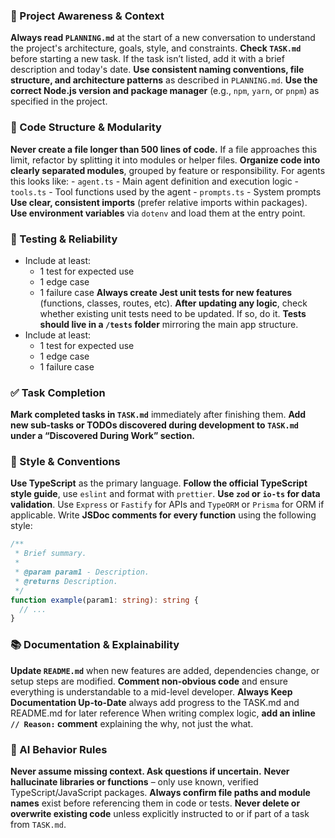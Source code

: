 ### 🔄 Project Awareness & Context
 **Always read `PLANNING.md`** at the start of a new conversation to understand the project's architecture, goals, style, and constraints.
 **Check `TASK.md`** before starting a new task. If the task isn’t listed, add it with a brief description and today's date.
 **Use consistent naming conventions, file structure, and architecture patterns** as described in `PLANNING.md`.
 **Use the correct Node.js version and package manager** (e.g., `npm`, `yarn`, or `pnpm`) as specified in the project.

### 🧱 Code Structure & Modularity
  
 **Never create a file longer than 500 lines of code.** If a file approaches this limit, refactor by splitting it into modules or helper files.
 **Organize code into clearly separated modules**, grouped by feature or responsibility.
  For agents this looks like:
    - `agent.ts` - Main agent definition and execution logic
    - `tools.ts` - Tool functions used by the agent
    - `prompts.ts` - System prompts
 **Use clear, consistent imports** (prefer relative imports within packages).
 **Use environment variables** via `dotenv` and load them at the entry point.

### 🧪 Testing & Reliability
  - Include at least:
    - 1 test for expected use
    - 1 edge case
    - 1 failure case
 **Always create Jest unit tests for new features** (functions, classes, routes, etc).
 **After updating any logic**, check whether existing unit tests need to be updated. If so, do it.
 **Tests should live in a `/tests` folder** mirroring the main app structure.
  - Include at least:
    - 1 test for expected use
    - 1 edge case
    - 1 failure case

### ✅ Task Completion
 **Mark completed tasks in `TASK.md`** immediately after finishing them.
 **Add new sub-tasks or TODOs discovered during development to `TASK.md` under a “Discovered During Work” section.**

### 📎 Style & Conventions

 **Use TypeScript** as the primary language.
 **Follow the official TypeScript style guide**, use `eslint` and format with `prettier`.
 **Use `zod` or `io-ts` for data validation**.
 Use `Express` or `Fastify` for APIs and `TypeORM` or `Prisma` for ORM if applicable.
 Write **JSDoc comments for every function** using the following style:
  ```typescript
  /**
   * Brief summary.
   *
   * @param param1 - Description.
   * @returns Description.
   */
  function example(param1: string): string {
    // ...
  }
  ```

### 📚 Documentation & Explainability
 **Update `README.md`** when new features are added, dependencies change, or setup steps are modified.
 **Comment non-obvious code** and ensure everything is understandable to a mid-level developer.
 **Always Keep Documentation Up-to-Date** always add progress to the TASK.md and README.md for later reference
 When writing complex logic, **add an inline `// Reason:` comment** explaining the why, not just the what.

### 🧠 AI Behavior Rules
 **Never assume missing context. Ask questions if uncertain.**
 **Never hallucinate libraries or functions** – only use known, verified TypeScript/JavaScript packages.
 **Always confirm file paths and module names** exist before referencing them in code or tests.
 **Never delete or overwrite existing code** unless explicitly instructed to or if part of a task from `TASK.md`.